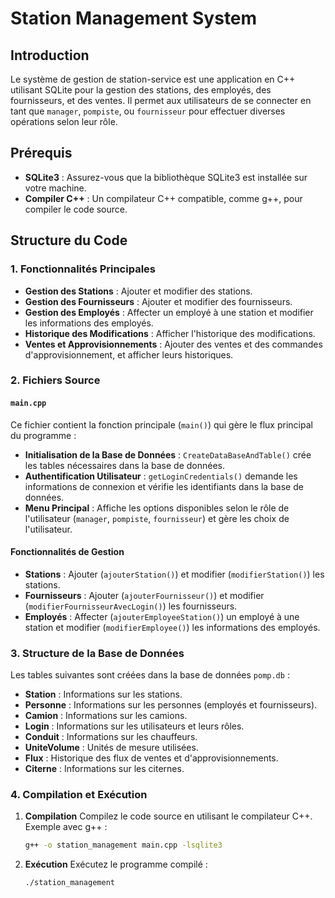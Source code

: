# Station Management System

## Introduction

Le système de gestion de station-service est une application en C++ utilisant SQLite pour la gestion des stations, des employés, des fournisseurs, et des ventes. Il permet aux utilisateurs de se connecter en tant que `manager`, `pompiste`, ou `fournisseur` pour effectuer diverses opérations selon leur rôle.

## Prérequis

- **SQLite3** : Assurez-vous que la bibliothèque SQLite3 est installée sur votre machine.
- **Compiler C++** : Un compilateur C++ compatible, comme g++, pour compiler le code source.

## Structure du Code

### 1. Fonctionnalités Principales

- **Gestion des Stations** : Ajouter et modifier des stations.
- **Gestion des Fournisseurs** : Ajouter et modifier des fournisseurs.
- **Gestion des Employés** : Affecter un employé à une station et modifier les informations des employés.
- **Historique des Modifications** : Afficher l'historique des modifications.
- **Ventes et Approvisionnements** : Ajouter des ventes et des commandes d'approvisionnement, et afficher leurs historiques.

### 2. Fichiers Source

#### `main.cpp`

Ce fichier contient la fonction principale (`main()`) qui gère le flux principal du programme :

- **Initialisation de la Base de Données** : `CreateDataBaseAndTable()` crée les tables nécessaires dans la base de données.
- **Authentification Utilisateur** : `getLoginCredentials()` demande les informations de connexion et vérifie les identifiants dans la base de données.
- **Menu Principal** : Affiche les options disponibles selon le rôle de l'utilisateur (`manager`, `pompiste`, `fournisseur`) et gère les choix de l'utilisateur.

#### Fonctionnalités de Gestion

- **Stations** : Ajouter (`ajouterStation()`) et modifier (`modifierStation()`) les stations.
- **Fournisseurs** : Ajouter (`ajouterFournisseur()`) et modifier (`modifierFournisseurAvecLogin()`) les fournisseurs.
- **Employés** : Affecter (`ajouterEmployeeStation()`) un employé à une station et modifier (`modifierEmployee()`) les informations des employés.

### 3. Structure de la Base de Données

Les tables suivantes sont créées dans la base de données `pomp.db` :

- **Station** : Informations sur les stations.
- **Personne** : Informations sur les personnes (employés et fournisseurs).
- **Camion** : Informations sur les camions.
- **Login** : Informations sur les utilisateurs et leurs rôles.
- **Conduit** : Informations sur les chauffeurs.
- **UniteVolume** : Unités de mesure utilisées.
- **Flux** : Historique des flux de ventes et d'approvisionnements.
- **Citerne** : Informations sur les citernes.

### 4. Compilation et Exécution

1. **Compilation**
   Compilez le code source en utilisant le compilateur C++. Exemple avec g++ :

   ```bash
   g++ -o station_management main.cpp -lsqlite3
   ```

2. **Exécution**
   Exécutez le programme compilé :

   ```bash
   ./station_management
   ```
